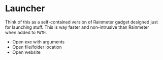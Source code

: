 # Launcher

Think of this as a self-contained version of Rainmeter gadget designed just for launching stuff.
This is way faster and non-intrusive than Rainmeter when added to `PATH`.

* Open exe with arguments
* Open file/folder location
* Open website